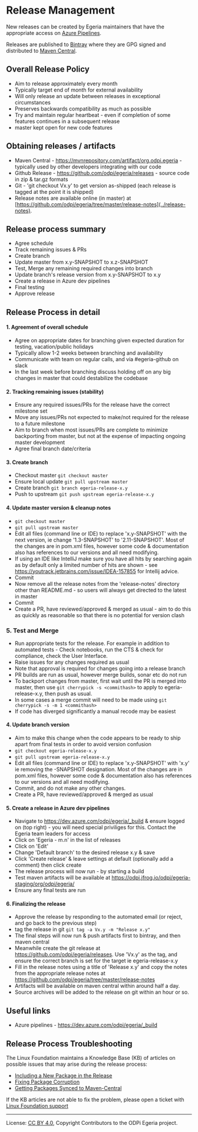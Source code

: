 <!-- SPDX-License-Identifier: CC-BY-4.0 -->
<!-- Copyright Contributors to the ODPi Egeria project. -->

# Release Management

New releases can be created by Egeria maintainers that have the
appropriate access on [Azure Pipelines](https://dev.azure.com/ODPi/Egeria/_release).

Releases are published to [Bintray](https://bintray.com/odpi) where they
are GPG signed and distributed to [Maven Central](https://oss.sonatype.org).
 
## Overall Release Policy

* Aim to release approximately every month
* Typically target end of month for external availability
* Will only release an update between releases in exceptional circumstances
* Preserves backwards compatibility as much as possible
* Try and maintain regular heartbeat - even if completion of some features continues in a subsequent release
* master kept open for new code features

## Obtaining releases / artifacts

* Maven Central - https://mvnrepository.com/artifact/org.odpi.egeria - typically used by other developers integrating with our code
* Github Release - https://github.com/odpi/egeria/releases - source code in zip & tar.gz formats
* Git - 'git checkout Vx.y' to get version as-shipped (each release is tagged at the point it is shipped)
* Release notes are available online (in master) at [https://github.com/odpi/egeria/tree/master/release-notes](../release-notes).

 ## Release process summary
 
 * Agree schedule
 * Track remaining issues & PRs
 * Create branch
 * Update master from x.y-SNAPSHOT to x.z-SNAPSHOT
 * Test, Merge any remaining required changes into branch
 * Update branch's release version from x.y-SNAPSHOT to x.y
 * Create a release in Azure dev pipelines
 * Final testing
 * Approve release
 
 
## Release Process in detail

#### 1. Agreement of overall schedule

* Agree on appropriate dates for branching given expected duration for testing, vacation/public holidays
* Typically allow 1-2 weeks between branching and availability
* Communicate with team on regular calls, and via #egeria-github on slack
* In the last week before branching discuss holding off on any big changes in master that could destabilize the codebase

#### 2. Tracking remaining issues (stability)

* Ensure any required issues/PRs for the release have the correct milestone set
* Move any issues/PRs not expected to make/not required for the release to a future milestone
* Aim to branch when most issues/PRs are complete to minimize backporting from master, but not at the expense of impacting ongoing master development
* Agree final branch date/criteria

#### 3. Create branch 

* Checkout master `git checkout master`
* Ensure local update `git pull upstream master`
* Create branch `git branch egeria-release-x.y`
* Push to upstream `git push upstream egeria-release-x.y`

#### 4. Update master version & cleanup notes
* `git checkout master`
* `git pull upstream master`
* Edit all files (command line or IDE) to replace 'x.y-SNAPSHOT' with the next version, ie change '1.3-SNAPSHOT' to '2.11-SNAPSHOT'. Most of the changes are in pom.xml files, however some code & documentation also has references to our versions and all need modifying. 
* If using an IDE like IntelliJ make sure you have all hits by searching again as by default only a limited number of hits are shown - see https://youtrack.jetbrains.com/issue/IDEA-157855 for Intellij advice.
* Commit
* Now remove all the release notes from the 'release-notes' directory other than README.md - so users will always get directed to the latest in master
* Commit
* Create a PR, have reviewed/approved & merged as usual - aim to do this as quickly as reasonable so that there is no potential for version clash 

### 5. Test and Merge
* Run appropriate tests for the release. For example in addition to automated tests - Check notebooks, run the CTS & check for compliance, check the User Interface.
* Raise issues for any changes required as usual
* Note that approval is required for changes going into a release branch
* PR builds are run as usual, however merge builds, sonar etc do not run
* To backport changes from master, first wait until the PR is merged into master, then use `git cherrypick -s <commithash>` to apply to egeria-release-x.y, then push as usual. 
* In some cases a merge commit will need to be made using `git cherrypick -s -m 1 <commithash>`
* If code has diverged significantly a manual recode may be easiest

#### 4. Update branch version
* Aim to make this change when the code appears to be ready to ship apart from final tests in order to avoid version confusion
* `git checkout egeria-release-x.y`
* `git pull upstream egeria-release-x.y`
* Edit all files (command line or IDE) to replace 'x.y-SNAPSHOT' with 'x.y' ie removing the -SNAPSHOT designation. Most of the changes are in pom.xml files, however some code & documentation also has references to our versions and all need modifying. 
* Commit, and do not make any other changes.
* Create a PR, have reviewed/approved & merged as usual

#### 5. Create a release in Azure dev pipelines
* Navigate to https://dev.azure.com/odpi/egeria/_build & ensure logged on (top right) - you will need special priviliges for this. Contact the Egeria team leaders for access
* Click on 'Egeria - m.n' in the list of releases
* Click on 'Edit'
* Change 'Default branch' to the desired release x.y & save
* Click 'Create release' & leave settings at default (optionally add a comment) then click create
* The release process will now run - by starting a build
* Test maven artifacts will be available at https://odpi.jfrog.io/odpi/egeria-staging/org/odpi/egeria/
* Ensure any final tests are run

#### 6. Finalizing the release
* Approve the release by responding to the automated email (or reject, and go back to the previous step)
* tag the release in git `git tag -a Vx.y -m "Release x.y"`
* The final steps will now run & push artifacts first to bintray, and then maven central
* Meanwhile create the git release at https://github.com/odpi/egeria/releases. Use 'Vx.y' as the tag, and ensure the correct branch is set for the target ie egeria-release-x.y
* Fill in the release notes using a title of 'Release x.y' and copy the notes from the appropriate release notes at https://github.com/odpi/egeria/tree/master/release-notes
* Artifacts will be available on maven central within around half a day.
* Source archives will be added to the release on git within an hour or so.

## Useful links
* Azure pipelines - https://dev.azure.com/odpi/egeria/_build

## Release Process Troubleshooting
 
 The Linux Foundation maintains a Knowledge Base (KB) of articles on
 possible issues that may arise during the release process:
  * [Including a New Package in the Release](https://confluence.linuxfoundation.org/display/ITKB/Including+Bintray+Packages+in+JCenter)
  * [Fixing Package Corruption](https://confluence.linuxfoundation.org/display/ITKB/Redistribute+Artifacts+to+Bintray)
  * [Getting Packages Synced to Maven-Central](https://confluence.linuxfoundation.org/display/ITKB/Sync+Artifacts+from+Bintray+to+Maven+Central)
 
 If the KB articles are not able to fix the problem, please open a ticket
 with [Linux Foundation support](https://jira.linuxfoundation.org/servicedesk/customer/portal/2)
 
----
License: [CC BY 4.0](https://creativecommons.org/licenses/by/4.0/),
Copyright Contributors to the ODPi Egeria project.
